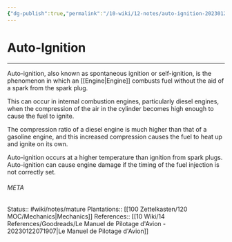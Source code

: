 ```yaml
---
{"dg-publish":true,"permalink":"/10-wiki/12-notes/auto-ignition-20230128053704/"}
---
```


# Auto-Ignition
---
Auto-ignition, also known as spontaneous ignition or self-ignition, is the phenomenon in which an [[Engine\|Engine]] combusts fuel without the aid of a spark from the spark plug.

This can occur in internal combustion engines, particularly diesel engines, when the compression of the air in the cylinder becomes high enough to cause the fuel to ignite.

The compression ratio of a diesel engine is much higher than that of a gasoline engine, and this increased compression causes the fuel to heat up and ignite on its own.

Auto-ignition occurs at a higher temperature than ignition from spark plugs. Auto-ignition can cause engine damage if the timing of the fuel injection is not correctly set.



###### META
Status:: #wiki/notes/mature 
Plantations:: [[100 Zettelkasten/120 MOC/Mechanics\|Mechanics]]
References:: [[10 Wiki/14 References/Goodreads/Le Manuel de Pilotage d'Avion - 20230122071907\|Le Manuel de Pilotage d'Avion]]
